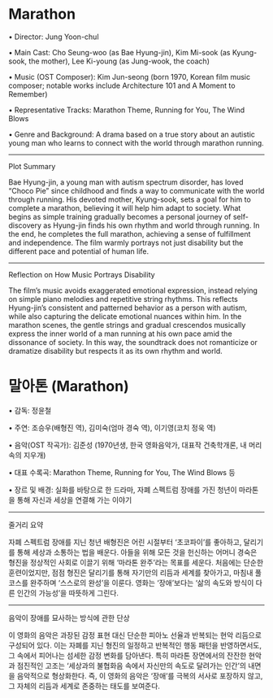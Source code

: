 # Marathon

• Director: Jung Yoon-chul

• Main Cast: Cho Seung-woo (as Bae Hyung-jin), Kim Mi-sook (as Kyung-sook, the mother), Lee Ki-young (as Jung-wook, the coach)

• Music (OST Composer): Kim Jun-seong (born 1970, Korean film music composer; notable works include Architecture 101 and A Moment to Remember)

• Representative Tracks: Marathon Theme, Running for You, The Wind Blows

• Genre and Background: A drama based on a true story about an autistic young man who learns to connect with the world through marathon running.
________________________________________
Plot Summary

Bae Hyung-jin, a young man with autism spectrum disorder, has loved “Choco Pie” since childhood and finds a way to communicate with the world through running. His devoted mother, Kyung-sook, sets a goal for him to complete a marathon, believing it will help him adapt to society. What begins as simple training gradually becomes a personal journey of self-discovery as Hyung-jin finds his own rhythm and world through running. In the end, he completes the full marathon, achieving a sense of fulfillment and independence. The film warmly portrays not just disability but the different pace and potential of human life.
________________________________________
Reflection on How Music Portrays Disability

The film’s music avoids exaggerated emotional expression, instead relying on simple piano melodies and repetitive string rhythms. This reflects Hyung-jin’s consistent and patterned behavior as a person with autism, while also capturing the delicate emotional nuances within him. In the marathon scenes, the gentle strings and gradual crescendos musically express the inner world of a man running at his own pace amid the dissonance of society. In this way, the soundtrack does not romanticize or dramatize disability but respects it as its own rhythm and world.

# 말아톤 (Marathon)
•	감독: 정윤철

•	주연: 조승우(배형진 역), 김미숙(엄마 경숙 역), 이기영(코치 정욱 역)

•	음악(OST 작곡가): 김준성 (1970년생, 한국 영화음악가, 대표작 건축학개론, 내 머리 속의 지우개)

•	대표 수록곡: Marathon Theme, Running for You, The Wind Blows 등

•	장르 및 배경: 실화를 바탕으로 한 드라마, 자폐 스펙트럼 장애를 가진 청년이 마라톤을 통해 자신과 세상을 연결해 가는 이야기
________________________________________
줄거리 요약

자폐 스펙트럼 장애를 지닌 청년 배형진은 어린 시절부터 ‘초코파이’를 좋아하고, 달리기를 통해 세상과 소통하는 법을 배운다. 아들을 위해 모든 것을 헌신하는 어머니 경숙은 형진을 정상적인 사회로 이끌기 위해 ‘마라톤 완주’라는 목표를 세운다. 처음에는 단순한 훈련이었지만, 점점 형진은 달리기를 통해 자기만의 리듬과 세계를 찾아가고, 마침내 풀코스를 완주하며 ‘스스로의 완성’을 이룬다. 영화는 ‘장애’보다는 ‘삶의 속도와 방식이 다른 인간의 가능성’을 따뜻하게 그린다.
________________________________________
음악이 장애를 묘사하는 방식에 관한 단상

이 영화의 음악은 과장된 감정 표현 대신 단순한 피아노 선율과 반복되는 현악 리듬으로 구성되어 있다. 이는 자폐를 지닌 형진의 일정하고 반복적인 행동 패턴을 반영하면서도, 그 속에서 피어나는 섬세한 감정 변화를 담아낸다. 특히 마라톤 장면에서의 잔잔한 현악과 점진적인 고조는 ‘세상과의 불협화음 속에서 자신만의 속도로 달려가는 인간’의 내면을 음악적으로 형상화한다. 즉, 이 영화의 음악은 ‘장애’를 극복의 서사로 포장하지 않고, 그 자체의 리듬과 세계로 존중하는 태도를 보여준다.

